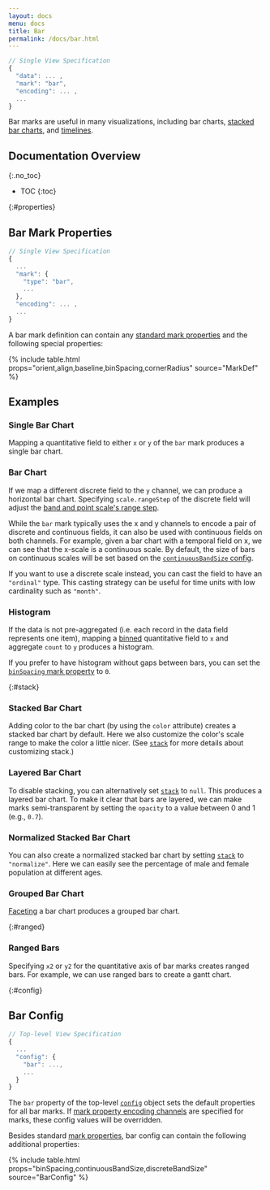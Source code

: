 ```yaml
---
layout: docs
menu: docs
title: Bar
permalink: /docs/bar.html
---
```


```js
// Single View Specification
{
  "data": ... ,
  "mark": "bar",
  "encoding": ... ,
  ...
}
```

Bar marks are useful in many visualizations, including bar charts, [stacked bar charts](#stack), and [timelines](#ranged).

## Documentation Overview

{:.no_toc}

<!-- prettier-ignore -->
- TOC
{:toc}

{:#properties}

## Bar Mark Properties

```js
// Single View Specification
{
  ...
  "mark": {
    "type": "bar",
    ...
  },
  "encoding": ... ,
  ...
}
```

A bar mark definition can contain any [standard mark properties](mark.html#mark-def) and the following special properties:

{% include table.html props="orient,align,baseline,binSpacing,cornerRadius" source="MarkDef" %}

## Examples

### Single Bar Chart

Mapping a quantitative field to either `x` or `y` of the `bar` mark produces a single bar chart.

<span class="vl-example" data-name="bar_1d"></span>

### Bar Chart

If we map a different discrete field to the `y` channel, we can produce a horizontal bar chart. Specifying `scale.rangeStep` of the discrete field will adjust the [band and point scale's range step](scale.html#band).

<span class="vl-example" data-name="bar_aggregate"></span>

While the `bar` mark typically uses the x and y channels to encode a pair of discrete and continuous fields, it can also be used with continuous fields on both channels. For example, given a bar chart with a temporal field on x, we can see that the x-scale is a continuous scale. By default, the size of bars on continuous scales will be set based on the [`continuousBandSize` config](#config).

<span class="vl-example" data-name="bar_month_temporal"></span>

If you want to use a discrete scale instead, you can cast the field to have an `"ordinal"` type. This casting strategy can be useful for time units with low cardinality such as `"month"`.

<span class="vl-example" data-name="bar_month"></span>

### Histogram

If the data is not pre-aggregated (i.e. each record in the data field represents one item), mapping a [binned](bin.html) quantitative field to `x` and aggregate `count` to `y` produces a histogram.

<span class="vl-example" data-name="histogram"></span>

If you prefer to have histogram without gaps between bars, you can set the [`binSpacing` mark property](#properties) to `0`.

<span class="vl-example" data-name="histogram_no_spacing"></span>

{:#stack}

### Stacked Bar Chart

Adding color to the bar chart (by using the `color` attribute) creates a stacked bar chart by default. Here we also customize the color's scale range to make the color a little nicer. (See [`stack`](stack.html) for more details about customizing stack.)

<span class="vl-example" data-name="stacked_bar_population"></span>

### Layered Bar Chart

To disable stacking, you can alternatively set [`stack`](stack.html) to `null`. This produces a layered bar chart. To make it clear that bars are layered, we can make marks semi-transparent by setting the `opacity` to a value between 0 and 1 (e.g., `0.7`).

<span class="vl-example" data-name="bar_layered_transparent"></span>

### Normalized Stacked Bar Chart

<!-- TODO: better explain this -->

You can also create a normalized stacked bar chart by setting [`stack`](stack.html) to `"normalize"`. Here we can easily see the percentage of male and female population at different ages.

<span class="vl-example" data-name="stacked_bar_normalize"></span>

### Grouped Bar Chart

<!-- TODO: better explain this -->

[Faceting](facet.html) a bar chart produces a grouped bar chart.

<span class="vl-example" data-name="bar_grouped"></span>

{:#ranged}

### Ranged Bars

Specifying `x2` or `y2` for the quantitative axis of bar marks creates ranged bars. For example, we can use ranged bars to create a gantt chart.

<span class="vl-example" data-name="bar_gantt"></span>

{:#config}

## Bar Config

```js
// Top-level View Specification
{
  ...
  "config": {
    "bar": ...,
    ...
  }
}
```

The `bar` property of the top-level [`config`](config.html) object sets the default properties for all bar marks. If [mark property encoding channels](encoding.html#mark-prop) are specified for marks, these config values will be overridden.

Besides standard [mark properties](#properties), bar config can contain the following additional properties:

{% include table.html props="binSpacing,continuousBandSize,discreteBandSize" source="BarConfig" %}
